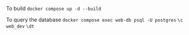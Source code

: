 
To build
`docker compose up -d --build`

To query the database
`docker compose exec web-db psql -U postgres`
`\c web_dev`
`\dt`

